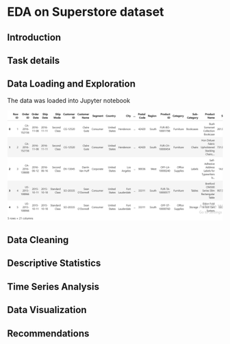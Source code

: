 # EDA on Superstore dataset
## Introduction

## Task details

## Data Loading and Exploration
The data was loaded into Jupyter notebook

![data view](https://github.com/omodara12/oibsip_task1/blob/main/assets/images/data%20eploration.png)

## Data Cleaning

## Descriptive Statistics

## Time Series Analysis

## Data Visualization

## Recommendations


